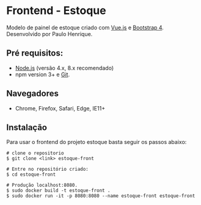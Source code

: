 # Frontend - Estoque

Modelo de painel de estoque criado com [Vue.js](https://vuejs.org) e [Bootstrap 4](https://v4-alpha.getbootstrap.com). Desenvolvido por Paulo Henrique.

## Pré requisitos:

- [Node.js](https://nodejs.org/en/) (versão 4.x, 8.x recomendado)
- npm version 3+ e [Git](https://git-scm.com/).

## Navegadores
* Chrome, Firefox, Safari, Edge, IE11+

## Instalação

Para usar o frontend do projeto estoque basta seguir os passos abaixo:

```
# clone o repositorio
$ git clone <link> estoque-front

# Entre no repositório criado:
$ cd estoque-front

# Produção localhost:8080.
$ sudo docker build -t estoque-front .
$ sudo docker run -it -p 8080:8080 --name estoque-front estoque-front 
```

